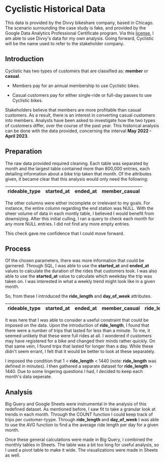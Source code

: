 # Cyclistic Historical Data
This data is provided by the Divvy bikeshare company, based in Chicago. The scenario surrounding the case study is fake, and provided by the Google Data Analytics Professional Certificate program. Via this [license](https://ride.divvybikes.com/data-license-agreement), I am able to use Divvy's data for my own analysis. Going forward, Cyclistic will be the name used to refer to the stakeholder company.

## Introduction
Cyclistic has two types of customers that are classified as: **member** or **casual**. 

* Members pay for an annual membership to use Cyclistic bikes. 

* Casual customers pay for either single-ride or full-day passes to use Cyclistic bikes.

Stakeholders believe that members are more profitable than casual customers. As a result, there is an interest in converting casual customers into members. Analysts have been asked to investigate how the two types of customers differ, over the course of the past year. This historical analysis can be done with the data provided, concerning the interval **May 2022 - April 2023**. 

## Preparation
The raw data provided required cleaning. Each table was separated by month and the largest table contained more than 800,000 entries, each detailing information about a bike trip taken that month. Of the attributes given, it became clear that this analysis would only need the following:

|rideable_type|started_at|ended_at|member_casual|
|-------------|----------|--------|-------------|

The other columns were either incomplete or irrelevant to my goals. For instance, the entire column regarding the end station was NULL. With the sheer volume of data in each montly table, I believed I would benefit from downsizing. After this initial culling, I ran a query to check each month for any more NULL entries. I did not find any more empty entries. 

This check gave me confidence that I could move forward. 

## Process
Of the chosen parameters, there was more information that could be garnered. Through SQL, I was able to use the **started_at** and **ended_at** values to calculate the duration of the rides that customers took. I was also able to use the **started_at** value to calculate which weekday the trip was taken on. I was interested in what a weekly trend might look like in a given month. 

So, from these I introduced the **ride_length** and **day_of_week** attributes.

|rideable_type|started_at|ended_at|member_casual|ride_length|day_of_week|
|-------------|----------|--------|-------------|-----------|-----------|

It was here that I was able to consider a useful constraint that could be imposed on the data. Upon the introduction of **ride_length**, I found that there were a number of trips that lasted for less than a minute. To me, it seemed unlikely that these were full rides at all. I wondered if customers may have registered for a bike and changed their minds rather quickly. On that same vein, I found trips that lasted for longer than a day. While these didn't seem errant, I felt that it would be better to look at these separately. 

I imposed the condition that 1 < **ride_length** < 1440 (note: **ride_length** was defined in minutes). I then gathered a separate dataset for **ride_length** > 1440. Due to some lingering questions I had, I decided to keep each month's data seperate. 

## Analysis
Big Query and Google Sheets were instrumental in the analysis of this redefined dataset. As mentioned before, I saw fit to take a granular look at trends in each month. Through the COUNT function I could keep track of trips per customer-tyype. Through **ride_length** and **day_of_week** I was able to use the AVG function to find a the average ride length per day for a given month. 

Once these general calculations were made in Big Query, I combined the monthly tables in Sheets. The table was a bit too long for useful analysis, so I used a pivot table to make it wide. The visualizations were made in Sheets as well. 
